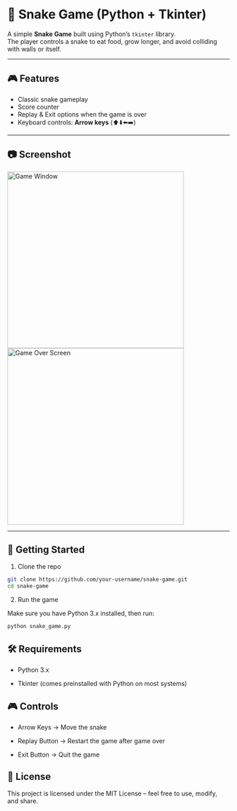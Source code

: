 # 🐍 Snake Game (Python + Tkinter)

A simple **Snake Game** built using Python’s `tkinter` library.  
The player controls a snake to eat food, grow longer, and avoid colliding with walls or itself.  

---

## 🎮 Features
- Classic snake gameplay
- Score counter
- Replay & Exit options when the game is over
- Keyboard controls: **Arrow keys** (⬆️⬇️⬅️➡️)

---

## 📷 Screenshot

<p float="left">
  <img src="./Snake-Game/assets/Game_window.png" alt="Game Window" width="400"/>
  <img src="./Snake-Game/assets/Game_over.png" alt="Game Over Screen" width="400"/>
</p>

---

## 🚀 Getting Started

1. Clone the repo

```bash
git clone https://github.com/your-username/snake-game.git
cd snake-game
```

2. Run the game

Make sure you have Python 3.x installed, then run:

```bash
python snake_game.py
```

## 🛠 Requirements

- Python 3.x

- Tkinter (comes preinstalled with Python on most systems)

## 🎮 Controls

- Arrow Keys → Move the snake

- Replay Button → Restart the game after game over

- Exit Button → Quit the game

## 📜 License

This project is licensed under the MIT License – feel free to use, modify, and share.

